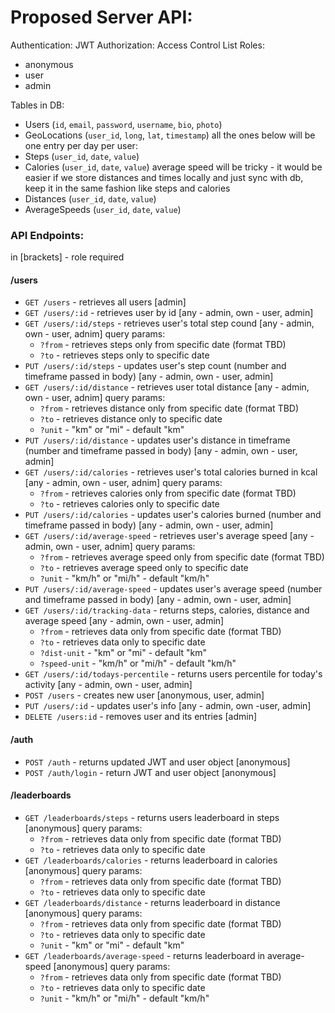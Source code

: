 # Proposed Server API:
Authentication: JWT
Authorization: Access Control List
Roles:
* anonymous
* user
* admin

Tables in DB:
* Users (`id`, `email`, `password`, `username`, `bio`, `photo`)
* GeoLocations (`user_id`, `long`, `lat`, `timestamp`)
all the ones below will be one entry per day per user:
* Steps (`user_id`, `date`, `value`)
* Calories (`user_id`, `date`, `value`)
average speed will be tricky - it would be easier if we store distances and times locally and just sync with db, keep it in the same fashion like steps and calories
* Distances (`user_id`, `date`, `value`)
* AverageSpeeds (`user_id`, `date`, `value`)


### API Endpoints:
in [brackets] - role required

#### /users

* `GET /users` - retrieves all users [admin]
* `GET /users/:id` - retrieves user by id [any - admin, own - user, admin]
* `GET /users/:id/steps` - retrieves user's total step cound [any - admin, own - user, adnim]
query params:
  * `?from` - retrieves steps only from specific date (format TBD)
  * `?to` - retrieves steps only to specific date
* `PUT /users/:id/steps` - updates user's step count (number and timeframe passed in body) [any - admin, own - user, admin]
* `GET /users/:id/distance` - retrieves user total distance [any - admin, own - user, adnim]
query params:
  * `?from` - retrieves distance only from specific date (format TBD)
  * `?to` - retrieves distance only to specific date
  * `?unit` - "km" or "mi" - default "km"
* `PUT /users/:id/distance` - updates user's distance in timeframe (number and timeframe passed in body) [any - admin, own - user, admin]
* `GET /users/:id/calories` - retrieves user's total calories burned in kcal [any - admin, own - user, adnim]
query params:
  * `?from` - retrieves calories only from specific date (format TBD)
  * `?to` - retrieves calories only to specific date
* `PUT /users/:id/calories` - updates user's calories burned (number and timeframe passed in body) [any - admin, own - user, admin]
* `GET /users/:id/average-speed` - retrieves user's average speed [any - admin, own - user, adnim]
query params:
  * `?from` - retrieves average speed only from specific date (format TBD)
  * `?to` - retrieves average speed only to specific date
  * `?unit` - "km/h" or "mi/h" - default "km/h"
* `PUT /users/:id/average-speed` - updates user's average speed (number and timeframe passed in body) [any - admin, own - user, admin]
* `GET /users/:id/tracking-data` - returns steps, calories, distance and average speed [any - admin, own - user, admin]
  * `?from` - retrieves data only from specific date (format TBD)
  * `?to` - retrieves data only to specific date
  * `?dist-unit` - "km" or "mi" - default "km"
  * `?speed-unit` - "km/h" or "mi/h" - default "km/h"
* `GET /users/:id/todays-percentile` - returns users percentile for today's activity [any - admin, own - user, admin]
* `POST /users` - creates new user [anonymous, user, admin]
* `PUT /users/:id` - updates user's info [any - admin, own -user, admin]
* `DELETE /users:id` - removes user and its entries [admin]

#### /auth
* `POST /auth` - returns updated JWT and user object [anonymous]
* `POST /auth/login` - return JWT and user object [anonymous]

#### /leaderboards
* `GET /leaderboards/steps` - returns users leaderboard in steps [anonymous]
query params:
  * `?from` - retrieves data only from specific date (format TBD)
  * `?to` - retrieves data only to specific date
* `GET /leaderboards/calories` - returns leaderboard in calories [anonymous]
query params:
  * `?from` - retrieves data only from specific date (format TBD)
  * `?to` - retrieves data only to specific date
* `GET /leaderboards/distance` - returns leaderboard in distance [anonymous]
query params:
  * `?from` - retrieves data only from specific date (format TBD)
  * `?to` - retrieves data only to specific date
  * `?unit` - "km" or "mi" - default "km"
* `GET /leaderboards/average-speed` - returns leaderboard in average-speed [anonymous]
query params:
  * `?from` - retrieves data only from specific date (format TBD)
  * `?to` - retrieves data only to specific date
  * `?unit` - "km/h" or "mi/h" - default "km/h"
